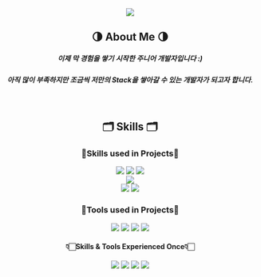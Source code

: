 <div align="center">
<img src="https://capsule-render.vercel.app/api?type=Waving&color=gradient&text=Junior%20Developer&fontAlignY=25&fontSize=40&height=200&desc=An%20HaHyeon&descAlignY=45">
</div>
<div align="center">
<h2>🌗 About Me 🌗</h2>
  <h5>이제 막 경험을 쌓기 시작한 주니어 개발자입니다 :)</h5>
  <h5>아직 많이 부족하지만 조금씩 저만의 Stack을 쌓아갈 수 있는 개발자가 되고자 합니다.</h5>
  <br>
<h2>🗂️ Skills 🗂️</h2>
  <h3>🌟Skills used in Projects🌟</h3>
  <img src="https://img.shields.io/badge/html5-%23E34F26.svg?style=for-the-badge&logo=html5&logoColor=white"/></a>
  <img src="https://img.shields.io/badge/css3-%231572B6.svg?style=for-the-badge&logo=css3&logoColor=white"/></a>
  <img src="https://img.shields.io/badge/javascript-%23323330.svg?style=for-the-badge&logo=javascript&logoColor=%23F7DF1E"/></a>
  <br>
  <img src="https://img.shields.io/badge/mysql-%2300f.svg?style=for-the-badge&logo=mysql&logoColor=white"/></a>
  <br>
  <img src="https://img.shields.io/badge/spring-%236DB33F.svg?style=for-the-badge&logo=spring&logoColor=white"/></a>
  <img src="https://img.shields.io/badge/java-%23ED8B00.svg?style=for-the-badge&logo=openjdk&logoColor=white"/></a>

  <h3>🌟Tools used in Projects🌟</h3>
  <img src="https://img.shields.io/badge/figma-%23F24E1E.svg?style=for-the-badge&logo=figma&logoColor=white"/></a>
  <img src="https://img.shields.io/badge/Eclipse-FE7A16.svg?style=for-the-badge&logo=Eclipse&logoColor=white"/></a>
  <img src="https://img.shields.io/badge/git-%23F05033.svg?style=for-the-badge&logo=git&logoColor=white"/></a>
  <img src="https://img.shields.io/badge/Notion-%23000000.svg?style=for-the-badge&logo=notion&logoColor=white"/></a>

  <h4>👇🏻Skills & Tools Experienced Once👇🏻</h4>
  <img src="https://img.shields.io/badge/react-%2320232a.svg?style=for-the-badge&logo=react&logoColor=%2361DAFB"/></a>
  <img src="https://img.shields.io/badge/Visual%20Studio%20Code-0078d7.svg?style=for-the-badge&logo=visual-studio-code&logoColor=white"/></a>
  <img src="https://img.shields.io/badge/python-3670A0?style=for-the-badge&logo=python&logoColor=ffdd54"/></a>
  <img src="https://img.shields.io/badge/pycharm-143?style=for-the-badge&logo=pycharm&logoColor=black&color=black&labelColor=green"/></a>
</div>



<!--
**AnHaHaa/AnHaHaa** is a ✨ _special_ ✨ repository because its `README.md` (this file) appears on your GitHub profile.

Here are some ideas to get you started:

- 🔭 I’m currently working on ...
- 🌱 I’m currently learning ...
- 👯 I’m looking to collaborate on ...
- 🤔 I’m looking for help with ...
- 💬 Ask me about ...
- 📫 How to reach me: ...
- 😄 Pronouns: ...
- ⚡ Fun fact: ...
-->
